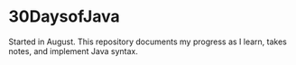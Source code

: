 # 30DaysofJava

Started in August. This repository documents my progress as I learn, takes notes, and implement Java syntax.
